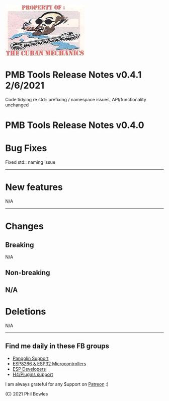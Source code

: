 ![cubans](../assets/cuban%20mechanic.jpg)

# PMB Tools Release Notes v0.4.1 2/6/2021

Code tidying re std:: prefixing / namespace issues, API/functionality unchanged

# PMB Tools Release Notes v0.4.0

# Bug Fixes

Fixed std:: naming issue

---

# New features

N/A

---

# Changes

## Breaking

N/A
## Non-breaking

N/A
---

# Deletions

N/A

---

## Find me daily in these FB groups

* [Pangolin Support](https://www.facebook.com/groups/pangolinmqtt/)
* [ESP8266 & ESP32 Microcontrollers](https://www.facebook.com/groups/2125820374390340/)
* [ESP Developers](https://www.facebook.com/groups/ESP8266/)
* [H4/Plugins support](https://www.facebook.com/groups/h4plugins)

I am always grateful for any $upport on [Patreon](https://www.patreon.com/esparto) :)

(C) 2021 Phil Bowles